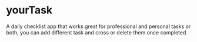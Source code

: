 # yourTask
A daily checklist app that works great for professional and personal tasks or both, you can add different task and cross or delete them once completed.
